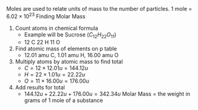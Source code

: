 Moles are used to relate units of mass to the number of particles.
1 mole = $6.02\times10^{23}$ 
Finding Molar Mass
1. Count atoms in chemical formula
	- Example will be Sucrose ($C_{12}H_{22}O_{11}$)
	- 12 C 22 H 11 O
2. Find atomic mass of elements on p table
	- 12.01 amu C, 1.01 amu H, 16.00 amu O
3. Multiply atoms by atomic mass to find total
	- $C=12\times12.01u=144.12u$
	- $H=22\times1.01u=22.22u$
	- $O=11\times16.00u=176.00u$
4. Add results for total
	- $144.12u + 22.22u + 176.00u = 342.34u$
Molar Mass = the weight in grams of 1 mole of a substance

